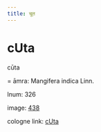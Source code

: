 ```yaml
---
title: चूत
---
```


# cUta

cūta  <div n="P" />= āmra: Mangifera indica Linn.

lnum: 326

image: [438](https://www.sanskrit-lexicon.uni-koeln.de/scans/csl-apidev/servepdf.php?dict=snp&page=438)

cologne link: [cUta](https://sanskrit-lexicon.uni-koeln.de/scans/csl-apidev/getword.php?dict=snp&key=cUta)

